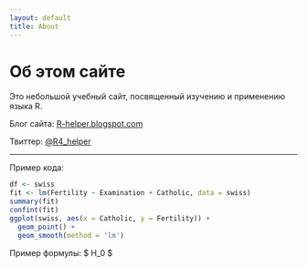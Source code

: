 ```yaml
---
layout: default
title: About
---
```


# Об этом сайте

Это небольшой учебный сайт, посвященный изучению
и применению языка R.

Блог сайта: [R-helper.blogspot.com](http://R-helper.blogspot.com)

Твиттер: [@R4_helper](https://twitter.com/R4_helper)

---

Пример кода:

```r
df <- swiss    
fit <- lm(Fertility ~ Examination + Catholic, data = swiss)    
summary(fit)    
confint(fit)    
ggplot(swiss, aes(x = Catholic, y = Fertility)) +     
  geom_point() +     
  geom_smooth(method = 'lm')    
```

Пример формулы: $ H_0 $

